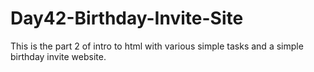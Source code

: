 # Day42-Birthday-Invite-Site
This is the part 2 of intro to html with various simple tasks and a simple birthday invite website.
